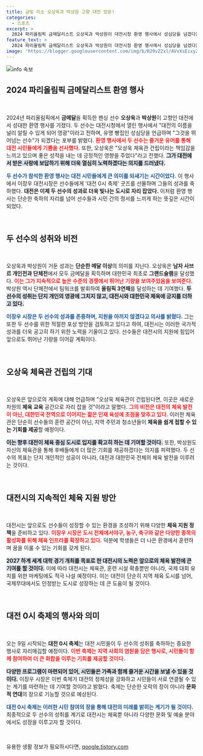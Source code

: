 ```yaml
---
title: 금빛 미소 오상욱과 박상원 고향 대전 방문!
categories:
  - 스포츠
excerpt: >
  2024 파리올림픽 금메달리스트 오상욱과 박상원이 대전시청 환영 행사에서 성심당을 넘겠다는 유쾌한 포부를 전했습니다. 이들의 금빛 성취는 대전 시민의 긍지가 되었으며, 관련 체육 시스템 구축의 중요성도 재차 강조되었습니다.
feature_text: >
  2024 파리올림픽 금메달리스트 오상욱과 박상원이 대전시청 환영 행사에서 성심당을 넘겠다는 유쾌한 포부를 전했습니다. 이들의 금빛 성취는 대전 시민의 긍지가 되었으며, 관련 체육 시스템 구축의 중요성도 재차 강조되었습니다.
image: 'https://blogger.googleusercontent.com/img/b/R29vZ2xl/AVvXsEixyZcFfHzMRdzZMjFBmAUKJYCLCGyLL1o632UiGVXcaFdKo_bkvkuCioo0uUKlGfBVcT3P84aROyZIXSBEx3Aw5nCQ3pTgDom1WDC4m8eifvWiAmWEEVb4x6G_l8C0QH225ldMjyaFvpxGEBGNO37VmDTDMHGhJPq73UglMfDca1-0aw/s1600/blogspot.png'
---
```


<p><img src="https://blogger.googleusercontent.com/img/b/R29vZ2xl/AVvXsEixyZcFfHzMRdzZMjFBmAUKJYCLCGyLL1o632UiGVXcaFdKo_bkvkuCioo0uUKlGfBVcT3P84aROyZIXSBEx3Aw5nCQ3pTgDom1WDC4m8eifvWiAmWEEVb4x6G_l8C0QH225ldMjyaFvpxGEBGNO37VmDTDMHGhJPq73UglMfDca1-0aw/s1600/blogspot.png" alt="info 속보" /></p>

<h2 data-ke-size="size26">2024 파리올림픽 금메달리스트 환영 행사</h2>

<p data-ke-size="size16">&nbsp;</p>

<p>2024년 파리올림픽에서 <strong>금메달</strong>을 획득한 펜싱 선수 <strong>오상욱</strong>과 <strong>박상원</strong>이 고향인 대전에서 성대한 환영 행사를 가졌다. 두 선수는 대전시청에서 열린 행사에서 "대전의 이름을 널리 알릴 수 있게 되어 영광"이라고 전하며, 유명 빵집인 성심당을 언급하며 "그것을 뛰어넘는 선수"가 되겠다는 포부를 밝혔다. <b><span style="color: #ee2323;">환영 행사에서 두 선수는 즐거운 유머를 통해 대전 시민들에게 기쁨을 선사했다.</span></b> 또한, 오상욱은 "오상욱 체육관 건립이라는 책임감을 느끼고 있으며 좋은 성적을 내는 데 긍정적인 영향을 주었다"라고 전했다. <b><span style="background-color: #21538527;">그가 대전에서 받은 사랑에 보답하기 위해 더욱 열심히 노력하겠다는 의지를 드러냈다.</span></b></p>

<p><b><span style="color: #1a5490;">두 선수가 참석한 환영 행사는 대전 시민들에게 큰 의미를 되새기는 시간이었다.</span></b> 이 행사에서 이장우 대전시장은 선수들에게 '대전 0시 축제' 굿즈를 선물하며 그들의 성과를 축하했다. <b>대전은 이제 두 선수의 성과로 더욱 빛나는 도시로 자리 잡았다.</b> 이처럼 환영 행사는 단순한 축하의 자리를 넘어 선수들과 시민 간의 정서를 느끼게 하는 뜻깊은 시간이 되었다.</p>

<p data-ke-size="size16">&nbsp;</p>

<h2 data-ke-size="size26">두 선수의 성취와 비전</h2>

<p data-ke-size="size16">&nbsp;</p>

<p>오상욱과 박상원이 거둔 성과는 <strong>단순한 메달 이상</strong>의 의미를 지닌다. 오상욱은 <strong>남자 사브르 개인전과 단체전</strong>에서 모두 금메달을 획득하며 대한민국 최초로 <strong>그랜드슬램</strong>을 달성했다. <b><span style="color: #ee2323;">이는 그가 지속적으로 높은 수준의 경쟁에서 뛰어난 기량을 보여주었음을 보여준다.</span></b> 박상원 역시 단체전에서 팀워크를 발휘하여 <strong>올림픽 3연패</strong>를 달성하는 데 기여했다. <b><span style="background-color: #21538527;">두 선수의 성취는 단지 개인의 영광에 그치지 않고, 대전시와 대한민국 체육에 긍지를 더하고 있다.</span></b></p>

<p><b><span style="color: #1a5490;">이장우 시장은 두 선수의 성과를 존중하며, 지원을 아끼지 않겠다고 의사를 밝혔다.</span></b> 그는 또한 두 선수를 위한 적절한 포상 방안을 검토하고 있다고 하여, 대전시는 이러한 국가적 성과를 더욱 공고히 하기 위한 노력을 기울이고 있다. 선수들은 대전시의 지원에 힘입어 앞으로도 뛰어난 기량을 이어갈 계획이다. </p>

<p data-ke-size="size16">&nbsp;</p>

<h2 data-ke-size="size26">오상욱 체육관 건립의 기대</h2>

<p data-ke-size="size16">&nbsp;</p>

<p>오상욱은 앞으로의 계획에 대해 언급하며 "오상욱 체육관이 건립된다면, 이곳은 새로운 차원의 <strong>체육 교육</strong> 공간으로 자리 잡을 것"이라고 말했다. <b><span style="color: #ee2323;">그의 비전은 대전의 체육 발전이 아닌, 대한민국 전역으로 이어지는 젊은 인재 육성에 초점을 맞추고 있다.</span></b> 이러한 체육관은 단순히 선수들의 훈련 공간이 아닌, 지역 주민과 청소년들이 <strong>체육을 쉽게 접할 수 있는 기회를 제공</strong>할 예정이다.</p>

<p><b><span style="background-color: #21538527;">이는 향후 대전이 체육 중심 도시로 입지를 확고히 하는 데 기여할 것이다.</span></b> 또한, 박상원도 자신의 체육관을 통해 후배들에게 더 많은 기회를 제공하겠다는 의지를 피력했다. 두 선수의 목표는 단지 개인적인 성공이 아니라, 대전과 대한민국 전체의 체육 발전을 이루려는 것이다. </p>

<p data-ke-size="size16">&nbsp;</p>

<h2 data-ke-size="size26">대전시의 지속적인 체육 지원 방안</h2>

<p data-ke-size="size16">&nbsp;</p>

<p>대전시는 앞으로도 선수들이 성장할 수 있는 환경을 조성하기 위해 다양한 <strong>체육 지원 정책</strong>을 준비하고 있다. <b><span style="color: #ee2323;">이장우 시장은 도시 전체에서야구, 농구, 축구와 같은 다양한 종목의 활성화를 위해 체육 인프라를 확장하고 있다.</span></b> 덕분에 학생들은 더 나은 환경에서 훈련하며 꿈을 이룰 수 있는 기회를 갖게 된다.</p>

<p><b><span style="background-color: #21538527;">2027 하계 세계 대학 경기 개최를 목표로 한 대전시의 노력은 앞으로의 체육 발전에 큰 기여를 할 것이다.</span></b> 이에 따라 대전시는 체육관, 훈련 시설 확충뿐만 아니라, 국제 대회 유치를 위한 마케팅에도 적극 나설 예정이다. 이는 대전이 단순히 지역 체육 도시를 넘어, 국제무대에서도 인정받는 도시로 성장하는 데 큰 도움이 될 것이다. </p>

<p data-ke-size="size16">&nbsp;</p>

<h2 data-ke-size="size26">대전 0시 축제의 행사와 의미</h2>

<p data-ke-size="size16">&nbsp;</p>

<p>오는 9일 시작되는 <strong>대전 0시 축제</strong>는 대전 시민들이 두 선수의 성취를 축하하는 중요한 행사로 자리매김할 예정이다. <b><span style="color: #ee2323;">이번 축제는 지역 사회의 염원을 담은 행사로, 시민들이 함께 참여하여 더 큰 화합을 이루는 기회를 제공할 것이다.</span></b></p>

<p><b><span style="background-color: #21538527;">다양한 프로그램이 마련되어 있어, 시민들은 가족과 함께 즐거운 시간을 보낼 수 있을 것이다.</span></b> 이장우 시장은 이번 축제가 대전의 정체성을 강화하고 시민들이 서로 연결될 수 있는 계기를 마련하는 데 기여할 것이라고 밝혔다. 축제는 단순한 오락의 장이 아니라 <strong>문화적 연대</strong>의 장으로 기능할 것으로 예상된다.</p>

<p><b><span style="color: #1a5490;">대전 0시 축제는 이러한 시민 참여의 장을 통해 대전의 미래를 밝히는 계기가 될 것이다.</span></b> 최종적으로 두 선수의 성취를 계기로 대전시는 체육뿐 아니라 다양한 문화 및 예술 분야에서도 성장을 이루고자 할 것이다.</p>

<p data-ke-size="size16">&nbsp;</p>
유용한 생활 정보가 필요하시다면, <a href="https://qoogle.tistory.com" rel="dofollow">qoogle.tistory.com</a>



